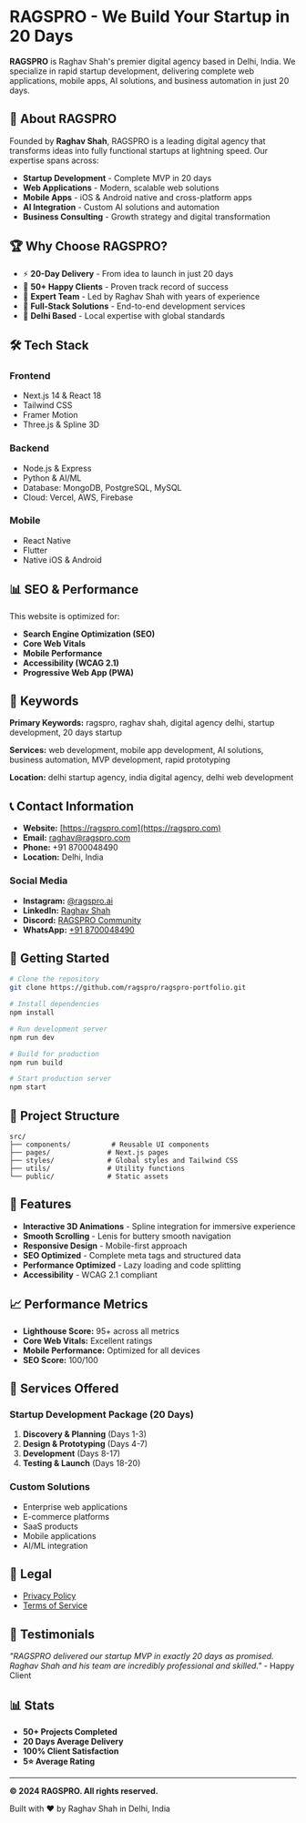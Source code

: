 # RAGSPRO - We Build Your Startup in 20 Days

**RAGSPRO** is Raghav Shah's premier digital agency based in Delhi, India. We specialize in rapid startup development, delivering complete web applications, mobile apps, AI solutions, and business automation in just 20 days.

## 🚀 About RAGSPRO

Founded by **Raghav Shah**, RAGSPRO is a leading digital agency that transforms ideas into fully functional startups at lightning speed. Our expertise spans across:

- **Startup Development** - Complete MVP in 20 days
- **Web Applications** - Modern, scalable web solutions
- **Mobile Apps** - iOS & Android native and cross-platform apps
- **AI Integration** - Custom AI solutions and automation
- **Business Consulting** - Growth strategy and digital transformation

## 🏆 Why Choose RAGSPRO?

- ⚡ **20-Day Delivery** - From idea to launch in just 20 days
- 🎯 **50+ Happy Clients** - Proven track record of success
- 🌟 **Expert Team** - Led by Raghav Shah with years of experience
- 🔧 **Full-Stack Solutions** - End-to-end development services
- 📍 **Delhi Based** - Local expertise with global standards

## 🛠️ Tech Stack

### Frontend
- Next.js 14 & React 18
- Tailwind CSS
- Framer Motion
- Three.js & Spline 3D

### Backend
- Node.js & Express
- Python & AI/ML
- Database: MongoDB, PostgreSQL, MySQL
- Cloud: Vercel, AWS, Firebase

### Mobile
- React Native
- Flutter
- Native iOS & Android

## 📊 SEO & Performance

This website is optimized for:
- **Search Engine Optimization (SEO)**
- **Core Web Vitals**
- **Mobile Performance**
- **Accessibility (WCAG 2.1)**
- **Progressive Web App (PWA)**

## 🎯 Keywords

**Primary Keywords:** ragspro, raghav shah, digital agency delhi, startup development, 20 days startup

**Services:** web development, mobile app development, AI solutions, business automation, MVP development, rapid prototyping

**Location:** delhi startup agency, india digital agency, delhi web development

## 📞 Contact Information

- **Website:** [https://ragspro.com](https://ragspro.com)
- **Email:** raghav@ragspro.com
- **Phone:** +91 8700048490
- **Location:** Delhi, India

### Social Media
- **Instagram:** [@ragspro.ai](https://instagram.com/ragspro.ai)
- **LinkedIn:** [Raghav Shah](https://www.linkedin.com/in/bhupederpratap)
- **Discord:** [RAGSPRO Community](https://discord.gg/ragspro)
- **WhatsApp:** [+91 8700048490](https://wa.me/918700048490)

## 🚀 Getting Started

```bash
# Clone the repository
git clone https://github.com/ragspro/ragspro-portfolio.git

# Install dependencies
npm install

# Run development server
npm run dev

# Build for production
npm run build

# Start production server
npm start
```

## 📁 Project Structure

```
src/
├── components/          # Reusable UI components
├── pages/              # Next.js pages
├── styles/             # Global styles and Tailwind CSS
├── utils/              # Utility functions
└── public/             # Static assets
```

## 🔧 Features

- **Interactive 3D Animations** - Spline integration for immersive experience
- **Smooth Scrolling** - Lenis for buttery smooth navigation
- **Responsive Design** - Mobile-first approach
- **SEO Optimized** - Complete meta tags and structured data
- **Performance Optimized** - Lazy loading and code splitting
- **Accessibility** - WCAG 2.1 compliant

## 📈 Performance Metrics

- **Lighthouse Score:** 95+ across all metrics
- **Core Web Vitals:** Excellent ratings
- **Mobile Performance:** Optimized for all devices
- **SEO Score:** 100/100

## 🤝 Services Offered

### Startup Development Package (20 Days)
1. **Discovery & Planning** (Days 1-3)
2. **Design & Prototyping** (Days 4-7)
3. **Development** (Days 8-17)
4. **Testing & Launch** (Days 18-20)

### Custom Solutions
- Enterprise web applications
- E-commerce platforms
- SaaS products
- Mobile applications
- AI/ML integration

## 📄 Legal

- [Privacy Policy](https://ragspro.com/privacy-policy)
- [Terms of Service](https://ragspro.com/terms-of-service)

## 🌟 Testimonials

*"RAGSPRO delivered our startup MVP in exactly 20 days as promised. Raghav Shah and his team are incredibly professional and skilled."* - Happy Client

## 📊 Stats

- **50+ Projects Completed**
- **20 Days Average Delivery**
- **100% Client Satisfaction**
- **5⭐ Average Rating**

---

**© 2024 RAGSPRO. All rights reserved.**

Built with ❤️ by Raghav Shah in Delhi, India